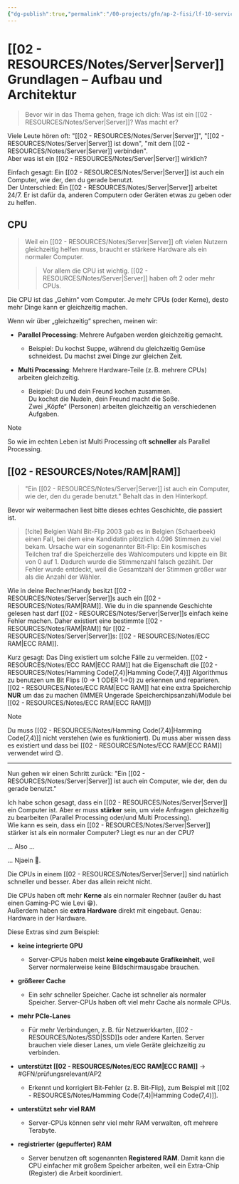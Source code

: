 ```yaml
---
{"dg-publish":true,"permalink":"/00-projects/gfn/ap-2-fisi/lf-10-servicedienste-bereitstellen-und-administration/","noteIcon":"","updated":"2025-07-13T11:50:27.781+02:00"}
---
```


# [[02 - RESOURCES/Notes/Server\|Server]] Grundlagen – Aufbau und Architektur

> Bevor wir in das Thema gehen, frage ich dich: Was ist ein [[02 - RESOURCES/Notes/Server\|Server]]? Was macht er?

Viele Leute hören oft: "[[02 - RESOURCES/Notes/Server\|Server]]", "[[02 - RESOURCES/Notes/Server\|Server]] ist down", "mit dem [[02 - RESOURCES/Notes/Server\|Server]] verbinden".  
Aber was ist ein [[02 - RESOURCES/Notes/Server\|Server]] wirklich?

Einfach gesagt: Ein [[02 - RESOURCES/Notes/Server\|Server]] ist auch ein Computer, wie der, den du gerade benutzt.  
Der Unterschied: Ein [[02 - RESOURCES/Notes/Server\|Server]] arbeitet 24/7. Er ist dafür da, anderen Computern oder Geräten etwas zu geben oder zu helfen.

## CPU
>Weil ein [[02 - RESOURCES/Notes/Server\|Server]] oft vielen Nutzern gleichzeitig helfen muss, braucht er stärkere Hardware als ein normaler Computer.  
>>Vor allem die CPU ist wichtig. [[02 - RESOURCES/Notes/Server\|Server]] haben oft 2 oder mehr CPUs.

Die CPU ist das „Gehirn“ vom Computer. Je mehr CPUs (oder Kerne), desto mehr Dinge kann er gleichzeitig machen.

Wenn wir über „gleichzeitig“ sprechen, meinen wir:

- **Parallel Processing**: Mehrere Aufgaben werden gleichzeitig gemacht.
    
    - Beispiel: Du kochst Suppe, während du gleichzeitig Gemüse schneidest. Du machst zwei Dinge zur gleichen Zeit.
        
- **Multi Processing**: Mehrere Hardware-Teile (z. B. mehrere CPUs) arbeiten gleichzeitig.
    
    - Beispiel: Du und dein Freund kochen zusammen.  
        Du kochst die Nudeln, dein Freund macht die Soße.  
        Zwei „Köpfe“ (Personen) arbeiten gleichzeitig an verschiedenen Aufgaben.
        

> [!note]  
> So wie im echten Leben ist Multi Processing oft **schneller** als Parallel Processing.


## [[02 - RESOURCES/Notes/RAM\|RAM]]
>"Ein [[02 - RESOURCES/Notes/Server\|Server]] ist auch ein Computer, wie der, den du gerade benutzt." Behalt das in den Hinterkopf.

Bevor wir weitermachen liest bitte dieses echtes Geschichte, die passiert ist.

>[!cite] Belgien Wahl Bit-Flip
>2003 gab es in Belgien (Schaerbeek) einen Fall, bei dem eine Kandidatin plötzlich 4.096 Stimmen zu viel bekam. Ursache war ein sogenannter Bit-Flip: Ein kosmisches Teilchen traf die Speicherzelle des Wahlcomputers und kippte ein Bit von 0 auf 1. Dadurch wurde die Stimmenzahl falsch gezählt.
>Der Fehler wurde entdeckt, weil die Gesamtzahl der Stimmen größer war als die Anzahl der Wähler.

Wie in deine Rechner/Handy besitzt [[02 - RESOURCES/Notes/Server\|Server]]s auch ein [[02 - RESOURCES/Notes/RAM\|RAM]].
Wie du in die spannende Geschichte gelesen hast darf [[02 - RESOURCES/Notes/Server\|Server]]s einfach keine Fehler machen. Daher existiert eine bestimmte [[02 - RESOURCES/Notes/RAM\|RAM]] für [[02 - RESOURCES/Notes/Server\|Server]]s: [[02 - RESOURCES/Notes/ECC RAM\|ECC RAM]].

Kurz gesagt: Das Ding existiert um solche Fälle zu vermeiden.
[[02 - RESOURCES/Notes/ECC RAM\|ECC RAM]] hat die Eigenschaft die [[02 - RESOURCES/Notes/Hamming Code(7,4)\|Hamming Code(7,4)]] Algorithmus zu benutzen um Bit Flips (0 -> 1 ODER 1->0) zu erkennen und reparieren.
[[02 - RESOURCES/Notes/ECC RAM\|ECC RAM]] hat eine extra Speicherchip **NUR** um das zu machen (IMMER Ungerade Speicherchipsanzahl/Module bei [[02 - RESOURCES/Notes/ECC RAM\|ECC RAM]]) 

>[!note] 
>Du muss [[02 - RESOURCES/Notes/Hamming Code(7,4)\|Hamming Code(7,4)]] nicht verstehen (wie es funktioniert).
>Du muss aber wissen dass es existiert und dass bei [[02 - RESOURCES/Notes/ECC RAM\|ECC RAM]] verwendet wird 😊.





























---

Nun gehen wir einen Schritt zurück: "Ein [[02 - RESOURCES/Notes/Server\|Server]] ist auch ein Computer, wie der, den du gerade benutzt."

Ich habe schon gesagt, dass ein [[02 - RESOURCES/Notes/Server\|Server]] ein Computer ist. Aber er muss **stärker** sein, um viele Anfragen gleichzeitig zu bearbeiten (Parallel Processing oder/und Multi Processing).  
Wie kann es sein, dass ein [[02 - RESOURCES/Notes/Server\|Server]] stärker ist als ein normaler Computer? Liegt es nur an der CPU?

... Also ...

... Njaein 🤗.

Die CPUs in einem [[02 - RESOURCES/Notes/Server\|Server]] sind natürlich schneller und besser. Aber das allein reicht nicht.

Die CPUs haben oft mehr **Kerne** als ein normaler Rechner (außer du hast einen Gaming-PC wie Levi 😁).  
Außerdem haben sie **extra Hardware** direkt mit eingebaut. Genau: Hardware in der Hardware.

Diese Extras sind zum Beispiel:

- **keine integrierte GPU**
    - Server-CPUs haben meist **keine eingebaute Grafikeinheit**, weil Server normalerweise keine Bildschirmausgabe brauchen.

- **größerer Cache**
    - Ein sehr schneller Speicher. Cache ist schneller als normaler Speicher. Server-CPUs haben oft viel mehr Cache als normale CPUs.
  
- **mehr PCIe-Lanes**
    - Für mehr Verbindungen, z. B. für Netzwerkkarten, [[02 - RESOURCES/Notes/SSD\|SSD]]s oder andere Karten. Server brauchen viele dieser Lanes, um viele Geräte gleichzeitig zu verbinden.

- **unterstützt [[02 - RESOURCES/Notes/ECC RAM\|ECC RAM]]** → #GFN/prüfungsrelevant/AP2
    - Erkennt und korrigiert Bit-Fehler (z. B. Bit-Flip), zum Beispiel mit [[02 - RESOURCES/Notes/Hamming Code(7,4)\|Hamming Code(7,4)]].

- **unterstützt sehr viel RAM**
    - Server-CPUs können sehr viel mehr RAM verwalten, oft mehrere Terabyte.
  
- **registrierter (gepufferter) RAM**
    - Server benutzen oft sogenannten **Registered RAM**. Damit kann die CPU einfacher mit großem Speicher arbeiten, weil ein Extra-Chip (Register) die Arbeit koordiniert.
	